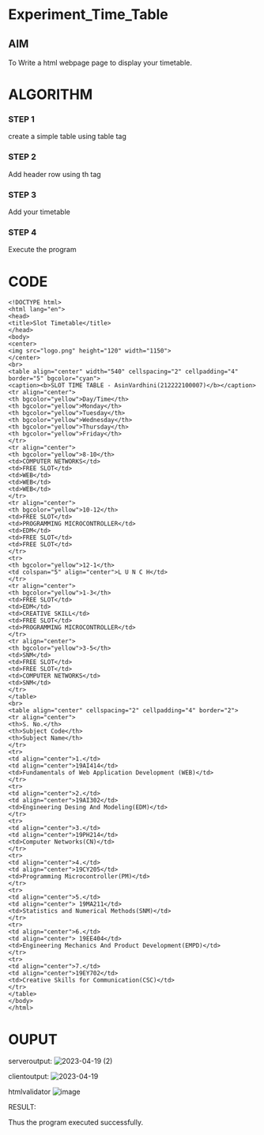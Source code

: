 # Experiment_Time_Table

## AIM
To Write a html webpage page to display your timetable.

# ALGORITHM
### STEP 1
create a simple table using table tag
### STEP 2
Add header row using th tag
### STEP 3
Add your timetable
### STEP 4
Execute the program

# CODE
```
<!DOCTYPE html>
<html lang="en">
<head>
<title>Slot Timetable</title>
</head>
<body>
<center>
<img src="logo.png" height="120" width="1150">
</center>
<br>
<table align="center" width="540" cellspacing="2" cellpadding="4" border="5" bgcolor="cyan">
<caption><b>SLOT TIME TABLE - AsinVardhini(212222100007)</b></caption>
<tr align="center">
<th bgcolor="yellow">Day/Time</th>
<th bgcolor="yellow">Monday</th>
<th bgcolor="yellow">Tuesday</th>
<th bgcolor="yellow">Wednesday</th>
<th bgcolor="yellow">Thursday</th>
<th bgcolor="yellow">Friday</th>
</tr>
<tr align="center">
<th bgcolor="yellow">8-10</th>
<td>COMPUTER NETWORKS</td>
<td>FREE SLOT</td>
<td>WEB</td>
<td>WEB</td>
<td>WEB</td>
</tr>
<tr align="center">
<th bgcolor="yellow">10-12</th>
<td>FREE SLOT</td>
<td>PROGRAMMING MICROCONTROLLER</td>
<td>EDM</td>
<td>FREE SLOT</td>
<td>FREE SLOT</td>
</tr>
<tr>
<th bgcolor="yellow">12-1</th>
<td colspan="5" align="center">L U N C H</td>
</tr>
<tr align="center">
<th bgcolor="yellow">1-3</th>
<td>FREE SLOT</td>
<td>EDM</td>
<td>CREATIVE SKILL</td>
<td>FREE SLOT</td>
<td>PROGRAMMING MICROCONTROLLER</td>
</tr>
<tr align="center">
<th bgcolor="yellow">3-5</th>
<td>SNM</td>
<td>FREE SLOT</td>
<td>FREE SLOT</td>
<td>COMPUTER NETWORKS</td>
<td>SNM</td>
</tr>
</table>
<br>
<table align="center" cellspacing="2" cellpadding="4" border="2">
<tr align="center">
<th>S. No.</th>
<th>Subject Code</th>
<th>Subject Name</th>
</tr>
<tr>
<td align="center">1.</td>
<td align="center">19AI414</td>
<td>Fundamentals of Web Application Development (WEB)</td>
</tr>
<tr>
<td align="center">2.</td>
<td align="center">19AI302</td>
<td>Engineering Desing And Modeling(EDM)</td>
</tr>
<tr>
<td align="center">3.</td>
<td align="center">19PH214</td>
<td>Computer Networks(CN)</td>
</tr>
<tr>
<td align="center">4.</td>
<td align="center">19CY205</td>
<td>Programming Microcontroller(PM)</td>
</tr>
<tr>
<td align="center">5.</td>
<td align="center"> 19MA211</td>
<td>Statistics and Numerical Methods(SNM)</td>
</tr>
<tr>
<td align="center">6.</td>
<td align="center"> 19EE404</td>
<td>Engineering Mechanics And Product Development(EMPD)</td>
</tr>
<tr>
<td align="center">7.</td>
<td align="center">19EY702</td>
<td>Creative Skills for Communication(CSC)</td>
</tr>
</table>
</body>
</html>
```
# OUPUT

serveroutput:
![2023-04-19 (2)](https://user-images.githubusercontent.com/119417735/232965408-e58d2e08-13a6-4aad-90a8-d4c5e9b6484e.png)

clientoutput:
![2023-04-19](https://user-images.githubusercontent.com/119417735/232965577-a8466339-6bdb-4cff-b9b0-d156f047b136.png)

htmlvalidator
![image](https://user-images.githubusercontent.com/119417735/232965762-b6feb07b-1769-42be-b821-8a443413546a.png)

RESULT:

Thus the program executed successfully.


